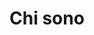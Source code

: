 ---
title: "Chi sono"
permalink: /pages/about/

layout: single
excerpt: "chi è Simone Di Ricco"
last_modified_at: 2020-07-27
read_time: true
toc: false
author_profile: true
---